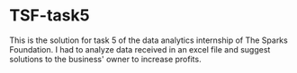 # TSF-task5
This is the solution for task 5 of the data analytics internship of The Sparks Foundation.
I had to analyze data received in an excel file and suggest solutions to the business' owner to increase profits.
